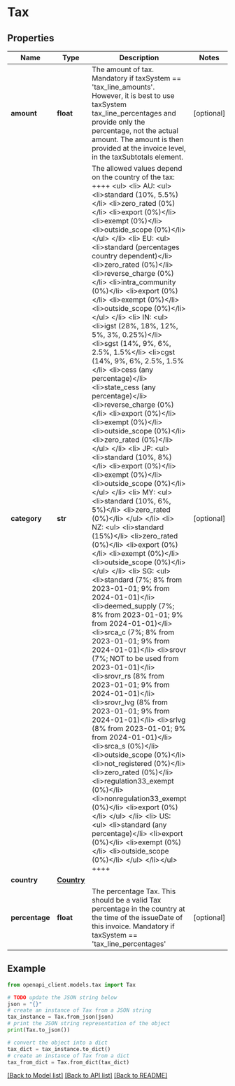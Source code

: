 # Tax


## Properties

Name | Type | Description | Notes
------------ | ------------- | ------------- | -------------
**amount** | **float** | The amount of tax. Mandatory if taxSystem &#x3D;&#x3D; &#39;tax_line_amounts&#39;. However, it is best to use taxSystem tax_line_percentages and provide only the percentage, not the actual amount. The amount is then provided at the invoice level, in the taxSubtotals element. | [optional] 
**category** | **str** | The allowed values depend on the country of the tax: ++++ &lt;ul&gt;    &lt;li&gt;        AU:        &lt;ul&gt;            &lt;li&gt;standard (10%, 5.5%)&lt;/li&gt;            &lt;li&gt;zero_rated (0%)&lt;/li&gt;            &lt;li&gt;export (0%)&lt;/li&gt;            &lt;li&gt;exempt (0%)&lt;/li&gt;            &lt;li&gt;outside_scope (0%)&lt;/li&gt;        &lt;/ul&gt;    &lt;/li&gt;    &lt;li&gt;        EU:        &lt;ul&gt;            &lt;li&gt;standard (percentages country dependent)&lt;/li&gt;            &lt;li&gt;zero_rated (0%)&lt;/li&gt;            &lt;li&gt;reverse_charge (0%)&lt;/li&gt;            &lt;li&gt;intra_community (0%)&lt;/li&gt;            &lt;li&gt;export (0%)&lt;/li&gt;            &lt;li&gt;exempt (0%)&lt;/li&gt;            &lt;li&gt;outside_scope (0%)&lt;/li&gt;        &lt;/ul&gt;    &lt;/li&gt;    &lt;li&gt;        IN:        &lt;ul&gt;            &lt;li&gt;igst (28%, 18%, 12%, 5%, 3%, 0.25%)&lt;/li&gt;            &lt;li&gt;sgst (14%, 9%, 6%, 2.5%, 1.5%&lt;/li&gt;            &lt;li&gt;cgst (14%, 9%, 6%, 2.5%, 1.5%&lt;/li&gt;            &lt;li&gt;cess (any percentage)&lt;/li&gt;            &lt;li&gt;state_cess (any percentage)&lt;/li&gt;            &lt;li&gt;reverse_charge (0%)&lt;/li&gt;            &lt;li&gt;export (0%)&lt;/li&gt;            &lt;li&gt;exempt (0%)&lt;/li&gt;            &lt;li&gt;outside_scope (0%)&lt;/li&gt;            &lt;li&gt;zero_rated (0%)&lt;/li&gt;        &lt;/ul&gt;    &lt;/li&gt;    &lt;li&gt;        JP:        &lt;ul&gt;            &lt;li&gt;standard (10%, 8%)&lt;/li&gt;            &lt;li&gt;export (0%)&lt;/li&gt;            &lt;li&gt;exempt (0%)&lt;/li&gt;            &lt;li&gt;outside_scope (0%)&lt;/li&gt;        &lt;/ul&gt;    &lt;/li&gt;    &lt;li&gt;        MY:        &lt;ul&gt;            &lt;li&gt;standard (10%, 6%, 5%)&lt;/li&gt;            &lt;li&gt;zero_rated (0%)&lt;/li&gt;        &lt;/ul&gt;    &lt;/li&gt;    &lt;li&gt;        NZ:        &lt;ul&gt;            &lt;li&gt;standard (15%)&lt;/li&gt;            &lt;li&gt;zero_rated (0%)&lt;/li&gt;            &lt;li&gt;export (0%)&lt;/li&gt;            &lt;li&gt;exempt (0%)&lt;/li&gt;            &lt;li&gt;outside_scope (0%)&lt;/li&gt;        &lt;/ul&gt;    &lt;/li&gt;    &lt;li&gt;        SG:        &lt;ul&gt;            &lt;li&gt;standard (7%; 8% from 2023-01-01; 9% from 2024-01-01)&lt;/li&gt;            &lt;li&gt;deemed_supply (7%; 8% from 2023-01-01; 9% from 2024-01-01)&lt;/li&gt;            &lt;li&gt;srca_c (7%; 8% from 2023-01-01; 9% from 2024-01-01)&lt;/li&gt;            &lt;li&gt;srovr (7%; NOT to be used from 2023-01-01)&lt;/li&gt;            &lt;li&gt;srovr_rs (8% from 2023-01-01; 9% from 2024-01-01)&lt;/li&gt;            &lt;li&gt;srovr_lvg (8% from 2023-01-01; 9% from 2024-01-01)&lt;/li&gt;            &lt;li&gt;srlvg (8% from 2023-01-01; 9% from 2024-01-01)&lt;/li&gt;            &lt;li&gt;srca_s (0%)&lt;/li&gt;            &lt;li&gt;outside_scope (0%)&lt;/li&gt;            &lt;li&gt;not_registered (0%)&lt;/li&gt;            &lt;li&gt;zero_rated (0%)&lt;/li&gt;            &lt;li&gt;regulation33_exempt (0%)&lt;/li&gt;            &lt;li&gt;nonregulation33_exempt (0%)&lt;/li&gt;            &lt;li&gt;export (0%)&lt;/li&gt;        &lt;/ul&gt;    &lt;/li&gt;    &lt;li&gt;        US:        &lt;ul&gt;            &lt;li&gt;standard (any percentage)&lt;/li&gt;            &lt;li&gt;export (0%)&lt;/li&gt;            &lt;li&gt;exempt (0%)&lt;/li&gt;            &lt;li&gt;outside_scope (0%)&lt;/li&gt;        &lt;/ul&gt;    &lt;/li&gt;&lt;/ul&gt; ++++ | [optional] 
**country** | [**Country**](Country.md) |  | 
**percentage** | **float** | The percentage Tax. This should be a valid Tax percentage in the country at the time of the issueDate of this invoice. Mandatory if taxSystem &#x3D;&#x3D; &#39;tax_line_percentages&#39; | [optional] 

## Example

```python
from openapi_client.models.tax import Tax

# TODO update the JSON string below
json = "{}"
# create an instance of Tax from a JSON string
tax_instance = Tax.from_json(json)
# print the JSON string representation of the object
print(Tax.to_json())

# convert the object into a dict
tax_dict = tax_instance.to_dict()
# create an instance of Tax from a dict
tax_from_dict = Tax.from_dict(tax_dict)
```
[[Back to Model list]](../README.md#documentation-for-models) [[Back to API list]](../README.md#documentation-for-api-endpoints) [[Back to README]](../README.md)


